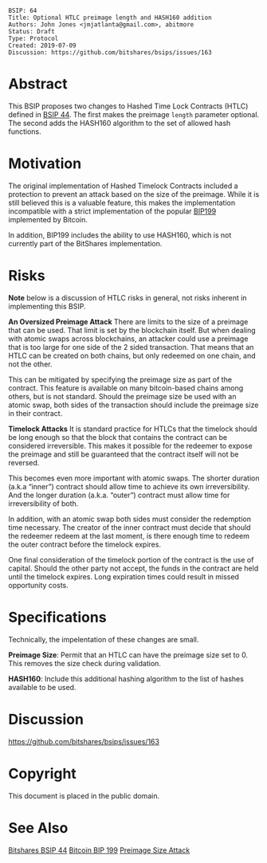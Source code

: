 ```
BSIP: 64
Title: Optional HTLC preimage length and HASH160 addition
Authors: John Jones <jmjatlanta@gmail.com>, abitmore
Status: Draft
Type: Protocol
Created: 2019-07-09
Discussion: https://github.com/bitshares/bsips/issues/163
```

Abstract
===================
This BSIP proposes two changes to Hashed Time Lock Contracts (HTLC) defined in [BSIP 44](https://github.com/bitshares/bsips/blob/master/bsip-0044.md). The first makes the preimage `length` parameter optional. The second adds the HASH160 algorithm to the set of allowed hash functions.

Motivation
=================
The original implementation of Hashed Timelock Contracts included a protection to prevent an attack based on the size of the preimage. While it is still believed this is a valuable feature, this makes the implementation incompatible with a strict implementation of the popular [BIP199](https://github.com/bitcoin/bips/blob/master/bip-0199.mediawiki) implemented by Bitcoin.

In addition, BIP199 includes the ability to use HASH160, which is not currently part of the BitShares implementation.

Risks
===============
**Note** below is a discussion of HTLC risks in general, not risks inherent in implementing this BSIP.

**An Oversized Preimage Attack** There are limits to the size of a preimage that can be used. That limit is set by the blockchain itself. But when dealing with atomic swaps across blockchains, an attacker could use a preimage that is too large for one side of the 2 sided transaction. That means that an HTLC can be created on both chains, but only redeemed on one chain, and not the other.

This can be mitigated by specifying the preimage size as part of the contract. This feature is available on many bitcoin-based chains among others, but is not standard. Should the preimage size be used with an atomic swap, both sides of the transaction should include the preimage size in their contract.

**Timelock Attacks** It is standard practice for HTLCs that the timelock should be long enough so that the block that contains the contract can be considered irreversible. This makes it possible for the redeemer to expose the preimage and still be guaranteed that the contract itself will not be reversed.

This becomes even more important with atomic swaps. The shorter duration (a.k.a “inner”) contract should allow time to achieve its own irreversibility. And the longer duration (a.k.a. “outer”) contract must allow time for irreversibility of both.

In addition, with an atomic swap both sides must consider the redemption time necessary. The creator of the inner contract must decide that should the redeemer redeem at the last moment, is there enough time to redeem the outer contract before the timelock expires.

One final consideration of the timelock portion of the contract is the use of capital. Should the other party not accept, the funds in the contract are held until the timelock expires. Long expiration times could result in missed opportunity costs.

Specifications
=========
Technically, the impelentation of these changes are small.

**Preimage Size**: Permit that an HTLC can have the preimage size set to 0. This removes the size check during validation.

**HASH160**: Include this additional hashing algorithm to the list of hashes available to be used.

Discussion
===================
https://github.com/bitshares/bsips/issues/163

Copyright
====================
This document is placed in the public domain.

See Also
===================
[Bitshares BSIP 44](https://github.com/bitshares/bsips/blob/master/bsip-0044.md)
[Bitcoin BIP 199](https://github.com/bitcoin/bips/blob/master/bip-0199.mediawiki)
[Preimage Size Attack](https://gist.github.com/markblundeberg/7a932c98179de2190049f5823907c016)

